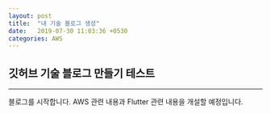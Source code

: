 ```yaml
---
layout: post
title:  "내 기술 블로그 생성"
date:   2019-07-30 11:03:36 +0530
categories: AWS
---
```

## 깃허브 기술 블로그 만들기 테스트
- - -
블로그를 시작합니다. AWS 관련 내용과 Flutter 관련 내용을 개설할 예정입니다.







